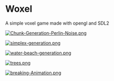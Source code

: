 # Woxel
A simple voxel game made with opengl and SDL2

[![Chunk-Generation-Perlin-Noise.png](https://i.postimg.cc/tJNYQ2TB/Chunk-Generation-Perlin-Noise.png)](https://postimg.cc/zH3JTwTh)

[![simplex-generation.png](https://i.postimg.cc/ZRQkRV7Z/simplex-generation.png)](https://postimg.cc/qh2DDXHZ)

[![water-beach-generation.png](https://i.postimg.cc/zvC00gv4/water-beach-generation.png)](https://postimg.cc/D4zrzmqc)

[![trees.png](https://i.postimg.cc/4dm3B0PS/trees.png)](https://postimg.cc/34Q7wnPX)

[![breaking-Animation.png](https://i.postimg.cc/mk4wHtbG/breaking-Animation.png)](https://postimg.cc/2bHhpjbH)